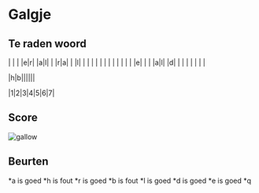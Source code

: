 # Galgje

## Te raden woord

| | | |e|r| |a|l| | |r|a| | |l| | | | | | | | | | | | | |e| | | |a|l| |d| | | | | | | |


|h|b||||||

|1|2|3|4|5|6|7|

## Score
![gallow](./images/2.png)

## Beurten
*a is goed 
*h is fout
*r is goed
*b is fout
*l is goed
*d is goed
*e is goed
*q

